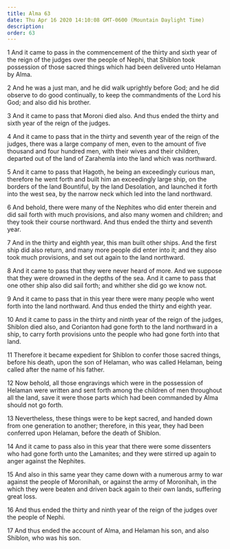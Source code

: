 ```yaml
---
title: Alma 63
date: Thu Apr 16 2020 14:10:08 GMT-0600 (Mountain Daylight Time)
description: 
order: 63
---
```


<span></span>
<p>
  1 And it came to pass in the commencement of the thirty and sixth year of the
  reign of the judges over the people of Nephi, that Shiblon took possession of
  those sacred things which had been delivered unto Helaman by Alma.
</p>
<p>
  2 And he was a just man, and he did walk uprightly before God; and he did
  observe to do good continually, to keep the commandments of the Lord his God;
  and also did his brother.
</p>
<p>
  3 And it came to pass that Moroni died also. And thus ended the thirty and
  sixth year of the reign of the judges.
</p>
<p>
  4 And it came to pass that in the thirty and seventh year of the reign of the
  judges, there was a large company of men, even to the amount of five thousand
  and four hundred men, with their wives and their children, departed out of the
  land of Zarahemla into the land which was northward.
</p>
<p>
  5 And it came to pass that Hagoth, he being an exceedingly curious man,
  therefore he went forth and built him an exceedingly large ship, on the
  borders of the land Bountiful, by the land Desolation, and launched it forth
  into the west sea, by the narrow neck which led into the land northward.
</p>
<p>
  6 And behold, there were many of the Nephites who did enter therein and did
  sail forth with much provisions, and also many women and children; and they
  took their course northward. And thus ended the thirty and seventh year.
</p>
<p>
  7 And in the thirty and eighth year, this man built other ships. And the first
  ship did also return, and many more people did enter into it; and they also
  took much provisions, and set out again to the land northward.
</p>
<p>
  8 And it came to pass that they were never heard of more. And we suppose that
  they were drowned in the depths of the sea. And it came to pass that one other
  ship also did sail forth; and whither she did go we know not.
</p>
<p>
  9 And it came to pass that in this year there were many people who went forth
  into the land northward. And thus ended the thirty and eighth year.
</p>
<p>
  10 And it came to pass in the thirty and ninth year of the reign of the
  judges, Shiblon died also, and Corianton had gone forth to the land northward
  in a ship, to carry forth provisions unto the people who had gone forth into
  that land.
</p>
<p>
  11 Therefore it became expedient for Shiblon to confer those sacred things,
  before his death, upon the son of Helaman, who was called Helaman, being
  called after the name of his father.
</p>
<p>
  12 Now behold, all those engravings which were in the possession of Helaman
  were written and sent forth among the children of men throughout all the land,
  save it were those parts which had been commanded by Alma should not go forth.
</p>
<p>
  13 Nevertheless, these things were to be kept sacred, and handed down from one
  generation to another; therefore, in this year, they had been conferred upon
  Helaman, before the death of Shiblon.
</p>
<p>
  14 And it came to pass also in this year that there were some dissenters who
  had gone forth unto the Lamanites; and they were stirred up again to anger
  against the Nephites.
</p>
<p>
  15 And also in this same year they came down with a numerous army to war
  against the people of Moronihah, or against the army of Moronihah, in the
  which they were beaten and driven back again to their own lands, suffering
  great loss.
</p>
<p>
  16 And thus ended the thirty and ninth year of the reign of the judges over
  the people of Nephi.
</p>
<p>
  17 And thus ended the account of Alma, and Helaman his son, and also Shiblon,
  who was his son.
</p>
